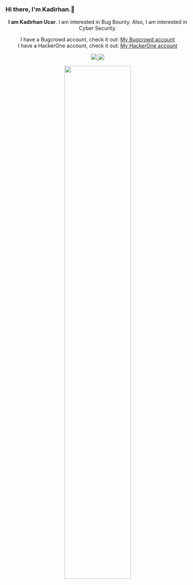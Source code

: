 ### Hi there, I'm Kadirhan.👋

<p align="center"><b>I am Kadirhan Ucar</b>. I am interested in Bug Bounty. Also, I am interested in Cyber Security.</p>
<p align="center">
  I have a Bugcrowd account, check it out: <a href="https://bugcrowd.com/kdrhnucr">My Bugcrowd account</a><br/>
  I have a HackerOne account, check it out: <a href="https://hackerone.com/kdrhnucr">My HackerOne account</a>
<p align="center">
  <a href="https://github.com/kdrhnucr">
    <img src="https://img.shields.io/github/followers/kdrhnucr?style=social" />
  </a>
  <a href="https://https://twitter.com/UcarKadirhan">
    <img src="https://img.shields.io/twitter/follow/UcarKadirhan?style=social" />
  </a>
</p>

<p align="center">
  <img width="60%" src="![Kadirhan's GitHub stats](https://github-readme-stats.vercel.app/api?username=kdrhnucr&theme=dark&show_icons=true)" />

</p>
